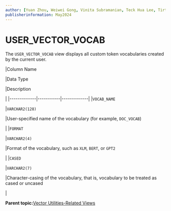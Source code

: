 ```yaml
---
author: [Yuan Zhou, Weiwei Gong, Vinita Subramanian, Teck Hua Lee, Tirthankar Lahiri, Shasank Chavan, Sebastian DeLaHoz, Roger Ford, Rohan Aggarwal, Mark Hornick, Malavika S P, Harichandan Roy, George Krupka, Doug Hood, Dinesh Das, David Jiang, Boriana Milenova, Bonnie Xia, Aurosish Mishra, Angela Amor, Agnivo Saha, Aleksandra Czarlinska, Ramya P, Usha Krishnamurthy, Tulika Das, Suresh Rajan, Sarika Surampudi, Sarah Hirschfeld, Prakash Jashnani, Jody Glover, Jessica True, Mamata Basapur, Maitreyee Chaliha, Gunjan Jain, Frederick Kush, Douglas Williams, Binika Kumar, Jean-Francois Verrier]
publisherinformation: May2024
---
```


# USER\_VECTOR\_VOCAB

The `USER_VECTOR_VOCAB` view displays all custom token vocabularies created by the current user.

|Column Name

|Data Type

|Description

|
|-------------|-----------|-------------|
|`VOCAB_NAME`

|`VARCHAR2(128)`

|User-specified name of the vocabulary \(for example, `DOC_VOCAB`\)

|
|`FORMAT`

|`VARCHAR2(4)`

|Format of the vocabulary, such as `XLM`, `BERT`, or `GPT2`

|
|`CASED`

|`VARCHAR2(7)`

|Character-casing of the vocabulary, that is, vocabulary to be treated as cased or uncased

|

**Parent topic:**[Vector Utilities-Related Views](GUID-E2B9F02C-E2A6-439B-9A2E-177FF7FA6EE0.md)

